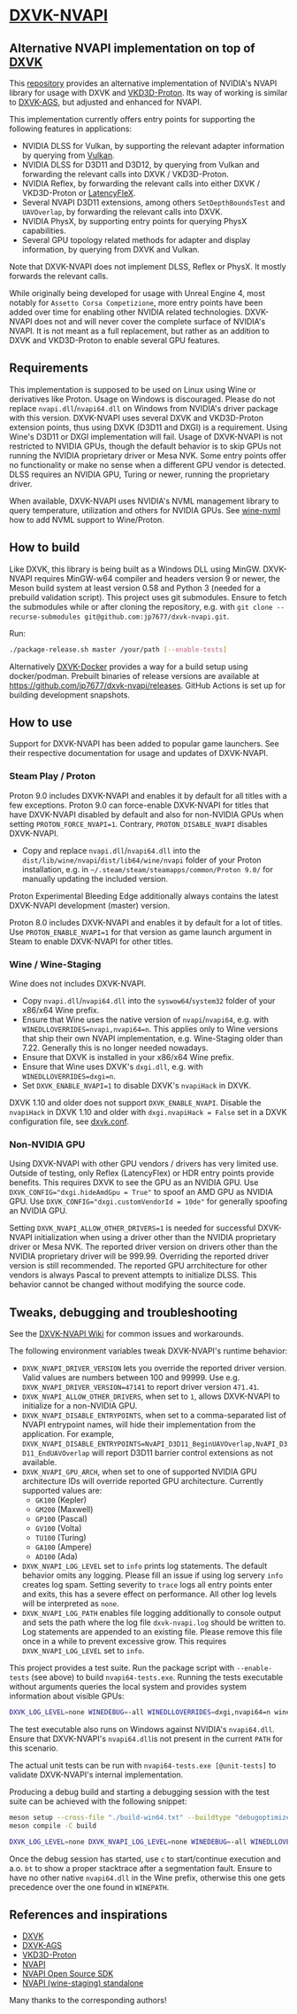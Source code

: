 # [DXVK-NVAPI](https://github.com/jp7677/dxvk-nvapi)

## Alternative NVAPI implementation on top of [DXVK](https://github.com/doitsujin/dxvk)

This [repository](https://github.com/jp7677/dxvk-nvapi) provides an alternative implementation of NVIDIA's NVAPI library for usage with DXVK and [VKD3D-Proton](https://github.com/HansKristian-Work/vkd3d-proton). Its way of working is similar to [DXVK-AGS](https://github.com/doitsujin/dxvk-ags), but adjusted and enhanced for NVAPI.

This implementation currently offers entry points for supporting the following features in applications:

- NVIDIA DLSS for Vulkan, by supporting the relevant adapter information by querying from [Vulkan](https://www.vulkan.org/).
- NVIDIA DLSS for D3D11 and D3D12, by querying from Vulkan and forwarding the relevant calls into DXVK / VKD3D-Proton.
- NVIDIA Reflex, by forwarding the relevant calls into either DXVK / VKD3D-Proton or [LatencyFleX](https://github.com/ishitatsuyuki/LatencyFleX).
- Several NVAPI D3D11 extensions, among others `SetDepthBoundsTest` and `UAVOverlap`, by forwarding the relevant calls into DXVK.
- NVIDIA PhysX, by supporting entry points for querying PhysX capabilities.
- Several GPU topology related methods for adapter and display information, by querying from DXVK and Vulkan.

Note that DXVK-NVAPI does not implement DLSS, Reflex or PhysX. It mostly forwards the relevant calls.

While originally being developed for usage with Unreal Engine 4, most notably for `Assetto Corsa Competizione`, more entry points have been added over time for enabling other NVIDIA related technologies. DXVK-NVAPI does not and will never cover the complete surface of NVIDIA's NVAPI. It is not meant as a full replacement, but rather as an addition to DXVK and VKD3D-Proton to enable several GPU features.

## Requirements

This implementation is supposed to be used on Linux using Wine or derivatives like Proton. Usage on Windows is discouraged. Please do not replace `nvapi.dll`/`nvapi64.dll` on Windows from NVIDIA's driver package with this version. DXVK-NVAPI uses several DXVK and VKD3D-Proton extension points, thus using DXVK (D3D11 and DXGI) is a requirement. Using Wine's D3D11 or DXGI implementation will fail. Usage of DXVK-NVAPI is not restricted to NVIDIA GPUs, though the default behavior is to skip GPUs not running the NVIDIA proprietary driver or Mesa NVK. Some entry points offer no functionality or make no sense when a different GPU vendor is detected. DLSS requires an NVIDIA GPU, Turing or newer, running the proprietary driver.

When available, DXVK-NVAPI uses NVIDIA's NVML management library to query temperature, utilization and others for NVIDIA GPUs. See [wine-nvml](https://github.com/Saancreed/wine-nvml) how to add NVML support to Wine/Proton.

## How to build

Like DXVK, this library is being built as a Windows DLL using MinGW. DXVK-NVAPI requires MinGW-w64 compiler and headers version 9 or newer, the Meson build system at least version 0.58 and Python 3 (needed for a prebuild validation script). This project uses git submodules. Ensure to fetch the submodules while or after cloning the repository, e.g. with `git clone --recurse-submodules git@github.com:jp7677/dxvk-nvapi.git`.

Run:

```bash
./package-release.sh master /your/path [--enable-tests]
```

Alternatively [DXVK-Docker](https://github.com/jp7677/dxvk-docker) provides a way for a build setup using docker/podman.
Prebuilt binaries of release versions are available at <https://github.com/jp7677/dxvk-nvapi/releases>. GitHub Actions is set up for building development snapshots.

## How to use

Support for DXVK-NVAPI has been added to popular game launchers. See their respective documentation for usage and updates of DXVK-NVAPI.

### Steam Play / Proton

Proton 9.0 includes DXVK-NVAPI and enables it by default for all titles with a few exceptions. Proton 9.0 can force-enable DXVK-NVAPI for titles that have DXVK-NVAPI disabled by default and also for non-NVIDIA GPUs when setting `PROTON_FORCE_NVAPI=1`. Contrary, `PROTON_DISABLE_NVAPI` disables DXVK-NVAPI.

- Copy and replace `nvapi.dll`/`nvapi64.dll` into the `dist/lib/wine/nvapi`/`dist/lib64/wine/nvapi` folder of your Proton installation, e.g. in `~/.steam/steam/steamapps/common/Proton 9.0/` for manually updating the included version.

Proton Experimental Bleeding Edge additionally always contains the latest DXVK-NVAPI development (master) version.

Proton 8.0 includes DXVK-NVAPI and enables it by default for a lot of titles. Use `PROTON_ENABLE_NVAPI=1` for that version as game launch argument in Steam to enable DXVK-NVAPI for other titles. 

### Wine / Wine-Staging

Wine does not includes DXVK-NVAPI.

- Copy `nvapi.dll`/`nvapi64.dll` into the `syswow64`/`system32` folder of your x86/x64 Wine prefix.
- Ensure that Wine uses the native version of `nvapi`/`nvapi64`, e.g. with `WINEDLLOVERRIDES=nvapi,nvapi64=n`. This applies only to Wine versions that ship their own NVAPI implementation, e.g. Wine-Staging older than 7.22. Generally this is no longer needed nowadays.
- Ensure that DXVK is installed in your x86/x64 Wine prefix.
- Ensure that Wine uses DXVK's `dxgi.dll`, e.g. with `WINEDLLOVERRIDES=dxgi=n`.
- Set `DXVK_ENABLE_NVAPI=1` to disable DXVK's `nvapiHack` in DXVK.

DXVK 1.10 and older does not support `DXVK_ENABLE_NVAPI`. Disable the `nvapiHack` in DXVK 1.10 and older with `dxgi.nvapiHack = False` set in a DXVK configuration file, see [dxvk.conf](https://github.com/doitsujin/dxvk/blob/master/dxvk.conf).

### Non-NVIDIA GPU

Using DXVK-NVAPI with other GPU vendors / drivers has very limited use. Outside of testing, only Reflex (LatencyFlex) or HDR entry points provide benefits. This requires DXVK to see the GPU as an NVIDIA GPU. Use `DXVK_CONFIG="dxgi.hideAmdGpu = True"` to spoof an AMD GPU as NVIDIA GPU. Use `DXVK_CONFIG="dxgi.customVendorId = 10de"` for generally spoofing an NVIDIA GPU. 

Setting `DXVK_NVAPI_ALLOW_OTHER_DRIVERS=1` is needed for successful DXVK-NVAPI initialization when using a driver other than the NVIDIA proprietary driver or Mesa NVK. The reported driver version on drivers other than the NVIDIA proprietary driver will be 999.99. Overriding the reported driver version is still recommended. The reported GPU arrchitecture for other vendors is always Pascal to prevent attempts to initialize DLSS. This behavior cannot be changed without modifying the source code.

## Tweaks, debugging and troubleshooting

See the [DXVK-NVAPI Wiki](https://github.com/jp7677/dxvk-nvapi/wiki) for common issues and workarounds.

The following environment variables tweak DXVK-NVAPI's runtime behavior:

- `DXVK_NVAPI_DRIVER_VERSION` lets you override the reported driver version. Valid values are numbers between 100 and 99999. Use e.g. `DXVK_NVAPI_DRIVER_VERSION=47141` to report driver version `471.41`.
- `DXVK_NVAPI_ALLOW_OTHER_DRIVERS`, when set to `1`, allows DXVK-NVAPI to initialize for a non-NVIDIA GPU.
- `DXVK_NVAPI_DISABLE_ENTRYPOINTS`, when set to a comma-separated list of NVAPI entrypoint names, will hide their implementation from the application. For example, `DXVK_NVAPI_DISABLE_ENTRYPOINTS=NvAPI_D3D11_BeginUAVOverlap,NvAPI_D3D11_EndUAVOverlap` will report D3D11 barrier control extensions as not available.
- `DXVK_NVAPI_GPU_ARCH`, when set to one of supported NVIDIA GPU architecture IDs will override reported GPU architecture. Currently supported values are:
  - `GK100` (Kepler)
  - `GM200` (Maxwell)
  - `GP100` (Pascal)
  - `GV100` (Volta)
  - `TU100` (Turing)
  - `GA100` (Ampere)
  - `AD100` (Ada)
- `DXVK_NVAPI_LOG_LEVEL` set to `info` prints log statements. The default behavior omits any logging. Please fill an issue if using log servery `info` creates log spam. Setting severity to `trace` logs all entry points enter and exits, this has a severe effect on performance. All other log levels will be interpreted as `none`.
- `DXVK_NVAPI_LOG_PATH` enables file logging additionally to console output and sets the path where the log file `dxvk-nvapi.log` should be written to. Log statements are appended to an existing file. Please remove this file once in a while to prevent excessive grow. This requires `DXVK_NVAPI_LOG_LEVEL` set to `info`.

This project provides a test suite. Run the package script with `--enable-tests` (see above) to build `nvapi64-tests.exe`. Running the tests executable without arguments queries the local system and provides system information about visible GPUs:

```bash
DXVK_LOG_LEVEL=none WINEDEBUG=-all WINEDLLOVERRIDES=dxgi,nvapi64=n wine nvapi64-tests.exe
```

The test executable also runs on Windows against NVIDIA's `nvapi64.dll`. Ensure that DXVK-NVAPI's `nvapi64.dll`is not present in the current `PATH` for this scenario.

The actual unit tests can be run with `nvapi64-tests.exe [@unit-tests]` to validate DXVK-NVAPI's internal implementation.

Producing a debug build and starting a debugging session with the test suite can be achieved with the following snippet:

```bash
meson setup --cross-file "./build-win64.txt" --buildtype "debugoptimized" -Denable_tests=True build
meson compile -C build

DXVK_LOG_LEVEL=none DXVK_NVAPI_LOG_LEVEL=none WINEDEBUG=-all WINEDLLOVERRIDES=nvapi64=n WINEPATH=build/src winedbg --gdb build/tests/nvapi64-tests.exe [@all]
```

Once the debug session has started, use `c` to start/continue execution and a.o. `bt` to show a proper stacktrace after a segmentation fault. Ensure to have no other native `nvapi64.dll` in the Wine prefix, otherwise this one gets precedence over the one found in `WINEPATH`.

## References and inspirations

- [DXVK](https://github.com/doitsujin/dxvk)
- [DXVK-AGS](https://github.com/doitsujin/dxvk-ags)
- [VKD3D-Proton](https://github.com/HansKristian-Work/vkd3d-proton)
- [NVAPI](https://docs.nvidia.com/gameworks/content/gameworkslibrary/coresdk/nvapi/index.html)
- [NVAPI Open Source SDK](https://download.nvidia.com/XFree86/nvapi-open-source-sdk/)
- [NVAPI (wine-staging) standalone](https://github.com/SveSop/nvapi_standalone)

Many thanks to the corresponding authors!
